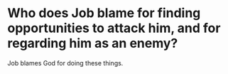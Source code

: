 # Who does Job blame for finding opportunities to attack him, and for regarding him as an enemy?

Job blames God for doing these things.
